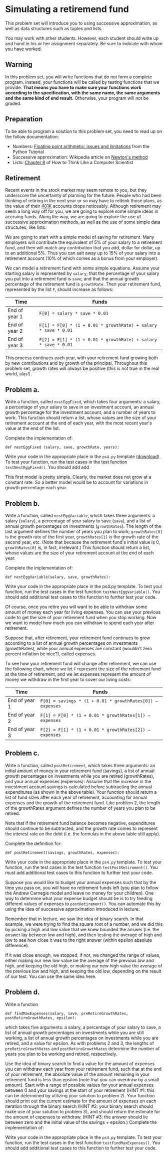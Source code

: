 # Simulating a retiremend fund

This problem set will introduce you to using successive approximation, as well
as data structures such as tuples and lists.

You may work with other students. However, each student should write up and
hand in his or her assignment separately. Be sure to indicate with whom you
have worked.

## Warning

In this problem set, you will write functions that do not form a complete
program. Instead, your functions will be called by testing functions that we
provide. **That means you have to make sure your functions work according to
the specification, with the same name, the same arguments and the same kind of
end result.** Otherwise, your program will not be graded.

## Preparation

To be able to program a solution to this problem set, you need to read up on the follow documentation:

* Numbers: [Floating point arithmetic: issues and limitations](http://docs.python.org/tut/node16.html) from the Python Tutorial
* Successive approximation: Wikipedia article on [Newton's method](http://en.wikipedia.org/wiki/Newton-Raphson_method)
* Lists: [Chapter 8](http://www.greenteapress.com/thinkpython/thinkCSpy/html/chap08.html) of How to Think Like a Computer Scientist

## Retirement

Recent events in the stock market may seem remote to you, but they underscore the uncertainty of planning for the future. People who had been thinking of retiring in the next year or so may have to rethink those plans, as the value of their [401K](http://en.wikipedia.org/wiki/401(k)) accounts drops noticeably. Although retirement may seem a long way off for you, we are going to explore some simple ideas in accruing funds. Along the way, we are going to explore the use of successive approximation methods, as well as the use of some simple data structures, like lists.

We are going to start with a simple model of saving for retirement. Many employers will contribute the equivalent of 5% of your salary to a retirement fund, and then will match any contribution that you add, dollar for dollar, up to an additional 5%. Thus you can salt away up to 15% of your salary into a retirement account (10% of which comes as a bonus from your employer).

We can model a retirement fund with some simple equations. Assume your starting salary is represented by `salary`; that the percentage of your salary you put into a retirement fund is `save`; and that the annual growth percentage of the retirement fund is `growthRate`. Then your retirement fund, represented by the list `F`, should increase as follows:

|Time|Funds|
|---|---|
|End of year 1|`F[0] = salary * save * 0.01`|
|End of year 2|`F[1] = F[0] * (1 + 0.01 * growthRate) + salary * save * 0.01`|
|End of year 3|`F[2] = F[1] * (1 + 0.01 * growthRate) + salary * save * 0.01`|

This process continues each year, with your retirement fund growing both by new contributions and by growth of the principal. Throughout this problem set, growth rates will always be positive (this is not true in the real world, alas!).

## Problem a.

Write a function, called `nestEggFixed`, which takes four arguments: a salary, a percentage of your salary to save in an investment account, an annual growth percentage for the investment account, and a number of years to work. This function should return a list, whose values are the size of your retirement account at the end of each year, with the most recent year's value at the end of the list.

Complete the implementation of:

	def nestEggFixed (salary, save, growthRate, years):

Write your code in the appropriate place in the `ps4.py` template ([download](ps4_template.py)). To test your function, run the test cases in the test function `testNestEggFixed()`. You should add add

This first model is pretty simple. Clearly, the market does not grow at a constant rate. So a better model would be to account for variations in growth percentage each year.

## Problem b.

Write a function, called `nestEggVariable`, which takes three arguments: a salary (`salary`), a percentage of your salary to save (`save`), and a list of annual growth percentages on investments (`growthRates`). The length of the last argument defines the number of years you plan to work; `growthRates[0]` is the growth rate of the first year, `growthRates[1]` is the growth rate of the second year, etc. (Note that because the retirement fund's initial value is 0, `growthRates[0]` is, in fact, irrelevant.) This function should return a list, whose values are the size of your retirement account at the end of each year.

Complete the implementation of:

	def nestEggVariable(salary, save, growthRates):

Write your code in the appropriate place in the ps4.py template. To test your function, run the test cases in the test function `testNestEggVariable()`. You should add additional test cases to this function to further test your code.

Of course, once you retire you will want to be able to withdraw some amount of money each year for living expenses. You can use your previous code to get the size of your retirement fund when you stop working. Now we want to model how much you can withdraw to spend each year after retirement.

Suppose that, after retirement, your retirement fund continues to grow according to a list of annual growth percentages on investments (growthRates), while your annual expenses are constant (wouldn't zero percent inflation be nice?), called expenses.

To see how your retirement fund will change after retirement, we can use the following chart, where we let `F` represent the size of the retirement fund at the time of retirement, and we let expenses represent the amount of money we withdraw in the first year to cover our living costs:

|Time|Funds|
|---|---|
|End of year 1|`F[0] = savings * (1 + 0.01 * growthRates[0]) – expenses`|
|End of year 2|`F[1] = F[0] * (1 + 0.01 * growthRates[1]) – expenses`|
|End of year 3|`F[2] = F[1] * (1 + 0.01 * growthRates[2]) – expenses`|

## Problem c.

Write a function, called `postRetirement`, which takes three arguments: an initial amount of money in your retirement fund (savings), a list of annual growth percentages on investments while you are retired (growthRates), and your annual expenses (expenses). Assume that the increase in the investment account savings is calculated before subtracting the annual expenditures (as shown in the above table). Your function should return a list of fund sizes after each year of retirement, accounting for annual expenses and the growth of the retirement fund. Like problem 2, the length of the growthRates argument defines the number of years you plan to be retired.

Note that if the retirement fund balance becomes negative, expenditures should continue to be subtracted, and the growth rate comes to represent the interest rate on the debt (i.e. the formulas in the above table still apply).

Complete the definition for:

	def postRetirement(savings, growthRates, expenses):

Write your code in the appropriate place in the `ps4.py` template. To test your
function, run the test cases in the test function `testPostRetirement()`. You
must add additional test cases to this function to further test your code.

Suppose you would like to budget your annual expenses such that by the time you
pass on, you will have no retirement funds left (you plan to follow the Andrew
Carnegie model and leave no money for your children). One way to determine what
your expense budget should be is to try feeding different values of expenses to
`postRetirement()`. You can automate this by using the idea of successive
approximation introduced in lecture.

Remember that in lecture, we saw the idea of binary search. In that example, we
were trying to find the square root of a number, and we did this by picking a
high and low value that we knew bounded the answer (i.e. the answer lay between
low and high), and then testing the average of high and low to see how close it
was to the right answer (within epsilon absolute difference).

If it was close enough, we stopped; if not, we changed the range of values,
either making our new low value be the average of the previous low and high,
and keeping the old high, or making our new high value the average of the
previous low and high, and keeping the old low, depending on the result of our
test. You can use the same idea here.

## Problem d.

Write a function

	def findMaxExpenses(salary, save, preRetireGrowthRates, postRetireGrowthRates, epsilon):

which takes five arguments: a salary, a percentage of your salary to save, a
list of annual growth percentages on investments while you are still working, a
list of annual growth percentages on investments while you are retired, and a
value for epsilon. As with problems 2 and 3, the lengths of
`preRetireGrowthRates` and `postRetireGrowthRates` determine the number of
years you plan to be working and retired, respectively.

Use the idea of binary search to find a value for the amount of expenses you
can withdraw each year from your retirement fund, such that at the end of your
retirement, the absolute value of the amount remaining in your retirement fund
is less than epsilon (note that you can overdraw by a small amount). Start with
a range of possible values for your annual expenses between 0 and your savings
at the start of your retirement (HINT #1: this can be determined by utilizing
your solution to problem 2). Your function should print out the current
estimate for the amount of expenses on each iteration through the binary search
(HINT #2: your binary search should make use of your solution to problem 3),
and should return the estimate for the amount of expenses to withdraw. (HINT
#3: the answer should lie between zero and the initial value of the savings +
epsilon.) Complete the implementation of:

Write your code in the appropriate place in the `ps4.py` template. To test your function, run the test cases in the test function `testFindMaxExpenses()`. You should add additional test cases to this function to further test your code.
